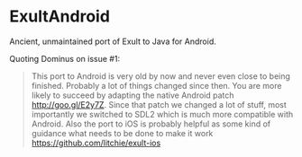 # ExultAndroid
Ancient, unmaintained port of Exult to Java for Android.

Quoting Dominus on issue #1:

> This port to Android is very old by now and never even close to being finished. Probably a lot of things changed since then. You are more likely to succeed by adapting the native Android patch
> http://goo.gl/E2y7Z. Since that patch we changed a lot of stuff, most importantly we switched to SDL2 which is much more compatible with Android. Also the port to iOS is probably helpful as some kind of guidance what needs to be done to make it work
> https://github.com/litchie/exult-ios





